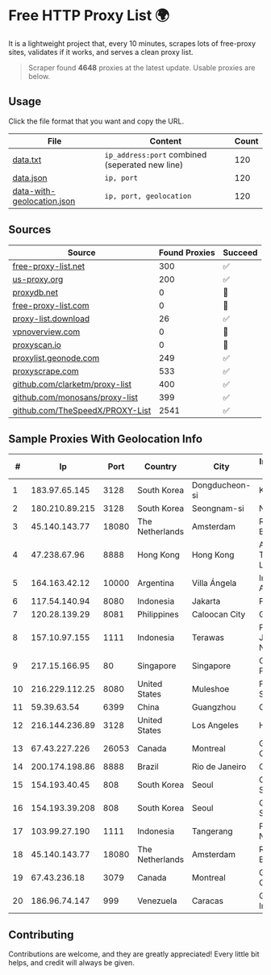 
# Free HTTP Proxy List 🌍

It is a lightweight project that, every 10 minutes, scrapes lots of free-proxy sites, validates if it works, and serves a clean proxy list.


> Scraper found **4648** proxies at the latest update. Usable proxies are below.

## Usage

Click the file format that you want and copy the URL.


|File|Content|Count|
|----|-------|-----|
|[data.txt](https://raw.githubusercontent.com/themiralay/Proxy-List-World/master/data.txt)|`ip_address:port` combined (seperated new line)|120|
|[data.json](https://raw.githubusercontent.com/themiralay/Proxy-List-World/master/data.json)|`ip, port`|120|
|[data-with-geolocation.json](https://raw.githubusercontent.com/themiralay/Proxy-List-World/master/data-with-geolocation.json)|`ip, port, geolocation`|120|

## Sources

|Source|Found Proxies|Succeed|
|------|-------------|-------|
|[free-proxy-list.net](https://free-proxy-list.net)|300|✅|
|[us-proxy.org](https://www.us-proxy.org)|200|✅|
|[proxydb.net](http://proxydb.net)|0|🚫|
|[free-proxy-list.com](https://free-proxy-list.com/?page=&port=&type%5B%5D=http&type%5B%5D=https&up_time=0&search=Search)|0|🚫|
|[proxy-list.download](https://www.proxy-list.download/HTTP)|26|✅|
|[vpnoverview.com](https://vpnoverview.com/privacy/anonymous-browsing/free-proxy-servers)|0|🚫|
|[proxyscan.io](https://www.proxyscan.io)|0|🚫|
|[proxylist.geonode.com](https://proxylist.geonode.com/api/proxy-list?limit=300&page=1&sort_by=lastChecked&sort_type=desc&protocols=http,https)|249|✅|
|[proxyscrape.com](https://api.proxyscrape.com/v2/?request=displayproxies&protocol=http&timeout=10000&country=all&ssl=all&anonymity=all)|533|✅|
|[github.com/clarketm/proxy-list](https://raw.githubusercontent.com/clarketm/proxy-list/master/proxy-list-raw.txt)|400|✅|
|[github.com/monosans/proxy-list](https://raw.githubusercontent.com/monosans/proxy-list/main/proxies/http.txt)|399|✅|
|[github.com/TheSpeedX/PROXY-List](https://raw.githubusercontent.com/TheSpeedX/PROXY-List/master/http.txt)|2541|✅|


## Sample Proxies With Geolocation Info

|#|Ip|Port|Country|City|Internet Service Provider|
|-|--|----|-------|----|-------------------------|
|1|183.97.65.145|3128|South Korea|Dongducheon-si|Korea Telecom|
|2|180.210.89.215|3128|South Korea|Seongnam-si|NHNCLOUD|
|3|45.140.143.77|18080|The Netherlands|Amsterdam|RoyaleHosting BV|
|4|47.238.67.96|8888|Hong Kong|Hong Kong|Alibaba (US) Technology Co., Ltd.|
|5|164.163.42.12|10000|Argentina|Villa Ángela|Interret Villa Angela SRL|
|6|117.54.140.94|8080|Indonesia|Jakarta|PT IndoInternet|
|7|120.28.139.29|8081|Philippines|Caloocan City|Globe Telecom|
|8|157.10.97.155|1111|Indonesia|Terawas|PT Lintas Jaringan Nusantara|
|9|217.15.166.95|80|Singapore|Singapore|Contabo Asia Private Limited|
|10|216.229.112.25|8080|United States|Muleshoe|Five Area Systems, LLC|
|11|59.39.63.54|6399|China|Guangzhou|Chinanet|
|12|216.144.236.89|3128|United States|Los Angeles|HostPapa|
|13|67.43.227.226|26053|Canada|Montreal|GloboTech Communications|
|14|200.174.198.86|8888|Brazil|Rio de Janeiro|Claro S.A|
|15|154.193.40.45|808|South Korea|Seoul|Octopus Web Solution Inc|
|16|154.193.39.208|808|South Korea|Seoul|Octopus Web Solution Inc|
|17|103.99.27.190|1111|Indonesia|Tangerang|PT Lintas Network Solusi|
|18|45.140.143.77|18080|The Netherlands|Amsterdam|RoyaleHosting BV|
|19|67.43.236.18|3079|Canada|Montreal|GloboTech Communications|
|20|186.96.74.147|999|Venezuela|Caracas|Gold Data USA Inc|



## Contributing

Contributions are welcome, and they are greatly appreciated! Every
little bit helps, and credit will always be given.

